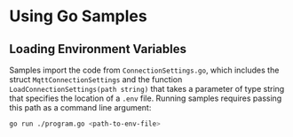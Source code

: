 # Using Go Samples

## Loading Environment Variables
Samples import the code from `ConnectionSettings.go`, which includes the struct `MqttConnectionSettings` and the function `LoadConnectionSettings(path string)` that takes a parameter of type string that specifies the location of a `.env` file. Running samples requires passing this path as a command line argument:

```bash
go run ./program.go <path-to-env-file>
```